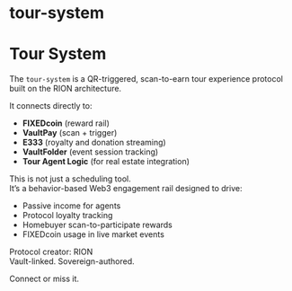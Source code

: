 # tour-system
# Tour System

The `tour-system` is a QR-triggered, scan-to-earn tour experience protocol  
built on the RION architecture.

It connects directly to:

- **FIXEDcoin** (reward rail)
- **VaultPay** (scan + trigger)
- **E333** (royalty and donation streaming)
- **VaultFolder** (event session tracking)
- **Tour Agent Logic** (for real estate integration)

This is not just a scheduling tool.  
It’s a behavior-based Web3 engagement rail designed to drive:

- Passive income for agents  
- Protocol loyalty tracking  
- Homebuyer scan-to-participate rewards  
- FIXEDcoin usage in live market events

Protocol creator: RION  
Vault-linked. Sovereign-authored.  

Connect or miss it.
